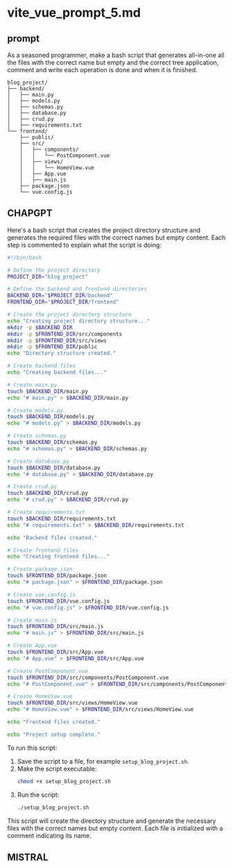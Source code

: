 # vite_vue_prompt_5.md

## prompt
As a seasoned programmer, make a bash script that generates all-in-one all the files with the correct name but empty and the correct tree application, comment and write each operation is done and when it is finished.

```
blog_project/
├── backend/
│   ├── main.py
│   ├── models.py
│   ├── schemas.py
│   ├── database.py
│   ├── crud.py
│   ├── requirements.txt
└── frontend/
    ├── public/
    ├── src/
    │   ├── components/
    │   │   └── PostComponent.vue
    │   ├── views/
    │   │   └── HomeView.vue
    │   ├── App.vue
    │   ├── main.js
    ├── package.json
    └── vue.config.js
```

## CHAPGPT
Here's a bash script that creates the project directory structure and generates the required files with the correct names but empty content. Each step is commented to explain what the script is doing:

```bash
#!/bin/bash

# Define the project directory
PROJECT_DIR="blog_project"

# Define the backend and frontend directories
BACKEND_DIR="$PROJECT_DIR/backend"
FRONTEND_DIR="$PROJECT_DIR/frontend"

# Create the project directory structure
echo "Creating project directory structure..."
mkdir -p $BACKEND_DIR
mkdir -p $FRONTEND_DIR/src/components
mkdir -p $FRONTEND_DIR/src/views
mkdir -p $FRONTEND_DIR/public
echo "Directory structure created."

# Create backend files
echo "Creating backend files..."

# Create main.py
touch $BACKEND_DIR/main.py
echo "# main.py" > $BACKEND_DIR/main.py

# Create models.py
touch $BACKEND_DIR/models.py
echo "# models.py" > $BACKEND_DIR/models.py

# Create schemas.py
touch $BACKEND_DIR/schemas.py
echo "# schemas.py" > $BACKEND_DIR/schemas.py

# Create database.py
touch $BACKEND_DIR/database.py
echo "# database.py" > $BACKEND_DIR/database.py

# Create crud.py
touch $BACKEND_DIR/crud.py
echo "# crud.py" > $BACKEND_DIR/crud.py

# Create requirements.txt
touch $BACKEND_DIR/requirements.txt
echo "# requirements.txt" > $BACKEND_DIR/requirements.txt

echo "Backend files created."

# Create frontend files
echo "Creating frontend files..."

# Create package.json
touch $FRONTEND_DIR/package.json
echo "# package.json" > $FRONTEND_DIR/package.json

# Create vue.config.js
touch $FRONTEND_DIR/vue.config.js
echo "# vue.config.js" > $FRONTEND_DIR/vue.config.js

# Create main.js
touch $FRONTEND_DIR/src/main.js
echo "# main.js" > $FRONTEND_DIR/src/main.js

# Create App.vue
touch $FRONTEND_DIR/src/App.vue
echo "# App.vue" > $FRONTEND_DIR/src/App.vue

# Create PostComponent.vue
touch $FRONTEND_DIR/src/components/PostComponent.vue
echo "# PostComponent.vue" > $FRONTEND_DIR/src/components/PostComponent.vue

# Create HomeView.vue
touch $FRONTEND_DIR/src/views/HomeView.vue
echo "# HomeView.vue" > $FRONTEND_DIR/src/views/HomeView.vue

echo "Frontend files created."

echo "Project setup complete."
```

To run this script:

1. Save the script to a file, for example `setup_blog_project.sh`.
2. Make the script executable:
    ```bash
    chmod +x setup_blog_project.sh
    ```
3. Run the script:
    ```bash
    ./setup_blog_project.sh
    ```

This script will create the directory structure and generate the necessary files with the correct names but empty content. Each file is initialized with a comment indicating its name.

## MISTRAL